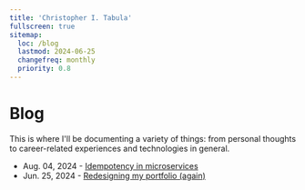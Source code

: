 ```yaml
---
title: 'Christopher I. Tabula'
fullscreen: true
sitemap:
  loc: /blog
  lastmod: 2024-06-25
  changefreq: monthly
  priority: 0.8
---
```


# Blog

This is where I'll be documenting a variety of things: from personal thoughts to career-related experiences and technologies in general.

- Aug. 04, 2024 - [Idempotency in microservices](/blog/idempotency-in-microservices)
- Jun. 25, 2024 - [Redesigning my portfolio (again)](/blog/redesigning-my-portfolio-again)
